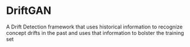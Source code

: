 # DriftGAN
A Drift Detection framework that uses historical information to recognize concept drifts in the past and uses that information to bolster the training set
